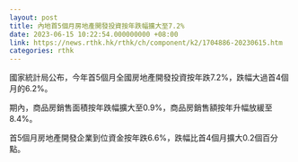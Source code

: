 ```yaml
---
layout: post
title: 內地首5個月房地產開發投資按年跌幅擴大至7.2%
date: 2023-06-15 10:22:54.000000000 +08:00
link: https://news.rthk.hk/rthk/ch/component/k2/1704886-20230615.htm
categories: rthk
---
```


國家統計局公布，今年首5個月全國房地產開發投資按年跌7.2%，跌幅大過首4個月的6.2%。

期內，商品房銷售面積按年跌幅擴大至0.9%，商品房銷售額按年升幅放緩至8.4%。

首5個月房地產開發企業到位資金按年跌6.6%，跌幅比首4個月擴大0.2個百分點。
